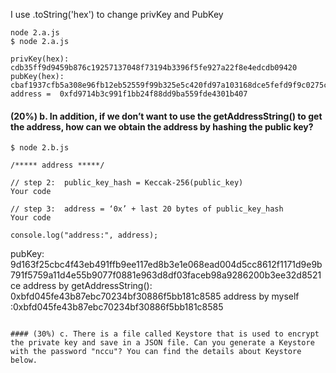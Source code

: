 I use .toString('hex') to change privKey and PubKey
 ```
 node 2.a.js
 $ node 2.a.js
 ```

 ```
 privKey(hex): cdb35ff9d9459b876c19257137048f73194b3396f5fe927a22f8e4edcdb09420
 pubKey(hex): cbaf1937cfb5a308e96fb12eb52559f99b325e5c420fd97a103168dce5fefd9f9c0275c5bf61f0e4586e5c7bc932839c3baca13a220d0dbd343675fe82e36e5c
 address =  0xfd9714b3c991f1bb24f88dd9ba559fde4301b407
 ```

 #### (20%) b. In addition, if we don’t want to use the getAddressString() to get the address, how can we obtain the address by hashing the public key?
 ```
 $ node 2.b.js
 ```

 ```javascript=
 /***** address *****/

 // step 2:  public_key_hash = Keccak-256(public_key)
 Your code

 // step 3:  address = ‘0x’ + last 20 bytes of public_key_hash
 Your code

 console.log("address:", address);
 ```
 pubKey: 9d163f25cbc4f43eb491ffb9ee117ed8b3e1e068ead004d5cc8612f1171d9e9b791f5759a11d4e55b9077f0881e963d8df03faceb98a9286200b3ee32d8521ce
 address by getAddressString(): 0xbfd045fe43b87ebc70234bf30886f5bb181c8585
 address by myself :0xbfd045fe43b87ebc70234bf30886f5bb181c8585
 ```

 #### (30%) c. There is a file called Keystore that is used to encrypt the private key and save in a JSON file. Can you generate a Keystore with the password "nccu"? You can find the details about Keystore below.
